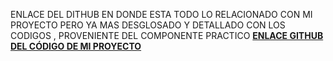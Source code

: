 ENLACE DEL DITHUB EN DONDE ESTA TODO LO RELACIONADO CON MI PROYECTO PERO YA MAS DESGLOSADO Y DETALLADO CON LOS CODIGOS , PROVENIENTE DEL COMPONENTE PRACTICO 
**[ENLACE GITHUB DEL CÓDIGO DE MI PROYECTO](https://github.com/Franklinp18/Proyecto_Embebidos_ReconocimientoFacial_P106.git)**
